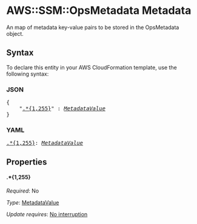 # AWS::SSM::OpsMetadata Metadata

An map of metadata key-value pairs to be stored in the OpsMetadata object.

## Syntax

To declare this entity in your AWS CloudFormation template, use the following syntax:

### JSON

<pre>
{
    "<a href="#.*{1,255}" title=".*{1,255}">.*{1,255}</a>" : <i><a href="metadatavalue.md">MetadataValue</a></i>
}
</pre>

### YAML

<pre>
<a href="#.*{1,255}" title=".*{1,255}">.*{1,255}</a>: <i><a href="metadatavalue.md">MetadataValue</a></i>
</pre>

## Properties

#### \.*{1,255}

_Required_: No

_Type_: <a href="metadatavalue.md">MetadataValue</a>

_Update requires_: [No interruption](https://docs.aws.amazon.com/AWSCloudFormation/latest/UserGuide/using-cfn-updating-stacks-update-behaviors.html#update-no-interrupt)

